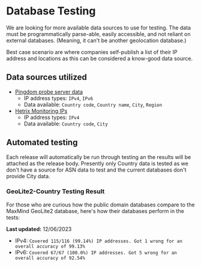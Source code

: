 # Database Testing

We are looking for more available data sources to use for testing. The data must be programmatically parse-able, easily accessible, and not reliant on external databases. (Meaning, it can't be another geolocation database.)

Best case scenario are where companies self-publish a list of their IP address and locations as this can be considered a know-good data source.

## Data sources utilized

- [Pingdom probe server data](https://www.pingdom.com/rss/probe_servers.xml)
  - IP address types: `IPv4`, `IPv6`
  - Data available: `Country code`, `Country name`, `City`, `Region`
- [Hetrix Monitoring IPs](https://docs.hetrixtools.com/uptime-monitoring-ip-addresses/)
  - IP address types: `IPv4`
  - Data available: `Country code`, `City`

## Automated testing

Each release will automatically be run through testing an the results will be attached as the release body.
Presently only Country data is tested as we don't have a source for ASN data to test and the current databases don't provide City data.

### GeoLite2-Country Testing Result

For those who are curious how the public domain databases compare to the MaxMind GeoLite2 database, here's how their databases perform in the tests:

**Last updated:** 12/06/2023

- IPv4: `Covered 115/116 (99.14%) IP addresses. Got 1 wrong for an overall accuracy of 99.13%`
- IPv6: `Covered 67/67 (100.0%) IP addresses. Got 5 wrong for an overall accuracy of 92.54%`
